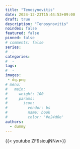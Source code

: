```yaml
---
title: "Tenosynovitis"
date: 2024-12-23T15:44:53+09:00
draft: true
description: "Tenosynovitis"
noindex: false
featured: false
pinned: false
# comments: false
series:
#  - 
categories:
#  - 
tags:
#  - 
images:
 - dq.png
# menu:
#   main:
#     weight: 100
#     params:
#       icon:
#         vendor: bs
#         name: book
#         color: '#e24d0e'
authors:
  - dummy
---
```


{{< youtube ZF9sicujNNw>}}

